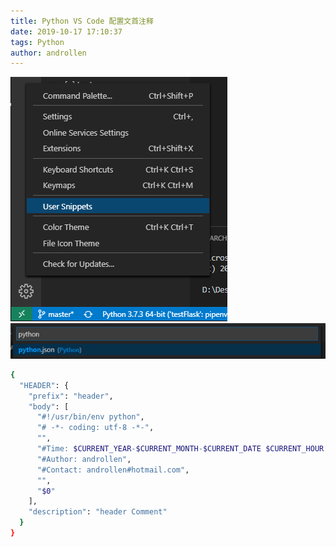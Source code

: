```yaml
---
title: Python VS Code 配置文首注释
date: 2019-10-17 17:10:37  
tags: Python
author: androllen  
---
```


![](../../../assets/20191017171047.png)
![](../../../assets/20191017171116.png)

``` bash
{
  "HEADER": {
    "prefix": "header",
    "body": [
      "#!/usr/bin/env python",
      "# -*- coding: utf-8 -*-",
      "",
      "#Time: $CURRENT_YEAR-$CURRENT_MONTH-$CURRENT_DATE $CURRENT_HOUR:$CURRENT_MINUTE:$CURRENT_SECOND",
      "#Author: androllen",
      "#Contact: androllen#hotmail.com",
      "",
      "$0"
    ],
    "description": "header Comment"
  }
}
```

